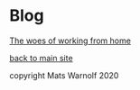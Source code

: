 # Blog

[The woes of working from home](Working_from_home.md)

[back to main site](index.md)

copyright Mats Warnolf 2020